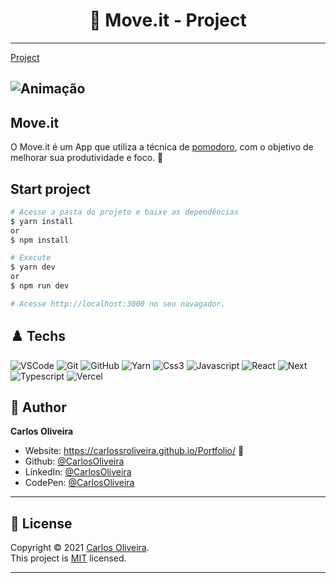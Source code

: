 <h1 align="center"> 🏴󠁧󠁢󠁥󠁮󠁧󠁿 Move.it - Project </h1>

---
 [Project](https://move-it-sandy.vercel.app/)

![Animação](https://user-images.githubusercontent.com/63623377/118064659-cef87d80-b371-11eb-859c-99977d8a2caa.gif)
---

## Move.it

O Move.it é um App que utiliza a técnica de [pomodoro](https://pt.wikipedia.org/wiki/T%C3%A9cnica_pomodoro), com o objetivo de melhorar sua produtividade e foco. 🚀

## Start project

```bash
# Acesse a pasta do projeto e baixe as dependências
$ yarn install
or
$ npm install
```

```bash
# Execute
$ yarn dev
or
$ npm run dev
```

```bash
# Acesse http://localhost:3000 no seu navagador.
```

## ♟️ Techs

![VSCode](https://img.shields.io/badge/-VSCode-0085D1?style=flat-square&logo=visual-studio-code&logoColor=white)
![Git](https://img.shields.io/badge/-Git-F05032?style=flat-square&logo=git&logoColor=white)
![GitHub](https://img.shields.io/badge/-GitHub-212121?style=flat-square&logo=GitHub&logoColor=white)
![Yarn](https://img.shields.io/badge/-Yarn-2C8EBB?style=flat-square&logo=Yarn&logoColor=white)
![Css3](https://img.shields.io/badge/-Css3-146EB0?style=flat-square&logo=Css3&logoColor=white)
![Javascript](https://img.shields.io/badge/-Javascript-EFD81D?style=flat-square&logo=Javascript&logoColor=black)
![React](https://img.shields.io/badge/-React.js-45b8d8?style=flat-square&logo=react&logoColor=white)
![Next](https://img.shields.io/badge/-Next-212121?style=flat-square&logo=Next.js&logoColor=white)
![Typescript](https://img.shields.io/badge/-Typescript-2F74C0?style=flat-square&logo=TypeScript&logoColor=white)
![Vercel](https://img.shields.io/badge/-Vercel-000000?style=flat-square&logo=vercel&logoColor=white)

## 👤 Author

**Carlos Oliveira**

- Website: https://carlossroliveira.github.io/Portfolio/ 🖤
- Github: [@CarlosOliveira](https://github.com/carlossroliveira)
- LinkedIn: [@CarlosOliveira](https://www.linkedin.com/in/carlos-oliveira-ab93941a1/)
- CodePen: [@CarlosOliveira](https://codepen.io/carlosjs)

---

## 📝 License

Copyright © 2021 [Carlos Oliveira](https://github.com/carlossroliveira).<br />
This project is [MIT](https://opensource.org/licenses/MIT) licensed.

---
